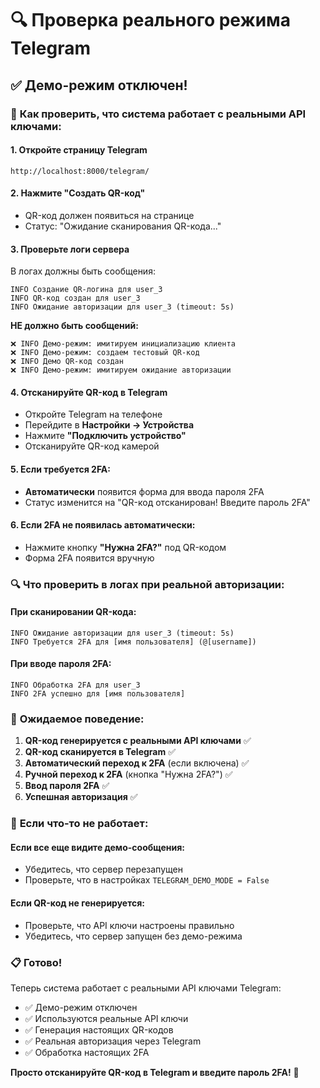 # 🔍 Проверка реального режима Telegram

## ✅ Демо-режим отключен!

### 🎯 **Как проверить, что система работает с реальными API ключами:**

#### 1. Откройте страницу Telegram
```
http://localhost:8000/telegram/
```

#### 2. Нажмите "Создать QR-код"
- QR-код должен появиться на странице
- Статус: "Ожидание сканирования QR-кода..."

#### 3. Проверьте логи сервера
В логах должны быть сообщения:
```
INFO Создание QR-логина для user_3
INFO QR-код создан для user_3
INFO Ожидание авторизации для user_3 (timeout: 5s)
```

**НЕ должно быть сообщений:**
```
❌ INFO Демо-режим: имитируем инициализацию клиента
❌ INFO Демо-режим: создаем тестовый QR-код
❌ INFO Демо QR-код создан
❌ INFO Демо-режим: имитируем ожидание авторизации
```

#### 4. Отсканируйте QR-код в Telegram
- Откройте Telegram на телефоне
- Перейдите в **Настройки → Устройства**
- Нажмите **"Подключить устройство"**
- Отсканируйте QR-код камерой

#### 5. Если требуется 2FA:
- **Автоматически** появится форма для ввода пароля 2FA
- Статус изменится на "QR-код отсканирован! Введите пароль 2FA"

#### 6. Если 2FA не появилась автоматически:
- Нажмите кнопку **"Нужна 2FA?"** под QR-кодом
- Форма 2FA появится вручную

### 🔍 **Что проверить в логах при реальной авторизации:**

#### При сканировании QR-кода:
```
INFO Ожидание авторизации для user_3 (timeout: 5s)
INFO Требуется 2FA для [имя пользователя] (@[username])
```

#### При вводе пароля 2FA:
```
INFO Обработка 2FA для user_3
INFO 2FA успешно для [имя пользователя]
```

### 🎯 **Ожидаемое поведение:**

1. **QR-код генерируется с реальными API ключами** ✅
2. **QR-код сканируется в Telegram** ✅
3. **Автоматический переход к 2FA** (если включена) ✅
4. **Ручной переход к 2FA** (кнопка "Нужна 2FA?") ✅
5. **Ввод пароля 2FA** ✅
6. **Успешная авторизация** ✅

### 🐛 **Если что-то не работает:**

#### Если все еще видите демо-сообщения:
- Убедитесь, что сервер перезапущен
- Проверьте, что в настройках `TELEGRAM_DEMO_MODE = False`

#### Если QR-код не генерируется:
- Проверьте, что API ключи настроены правильно
- Убедитесь, что сервер запущен без демо-режима

### 📋 **Готово!**

Теперь система работает с реальными API ключами Telegram:
- ✅ Демо-режим отключен
- ✅ Используются реальные API ключи
- ✅ Генерация настоящих QR-кодов
- ✅ Реальная авторизация через Telegram
- ✅ Обработка настоящих 2FA

**Просто отсканируйте QR-код в Telegram и введите пароль 2FA!** 🎉
